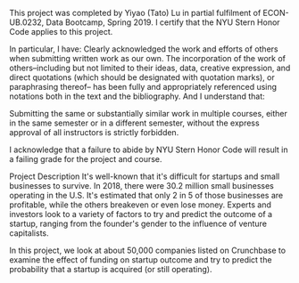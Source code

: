 This project was completed by Yiyao (Tato) Lu in partial fulfilment of ECON-UB.0232, Data Bootcamp, Spring 2019. I certify that the NYU Stern Honor Code applies to this project.

In particular, I have:
Clearly acknowledged the work and efforts of others when submitting written work as our own. The incorporation of the work of others–including but not limited to their ideas, data, creative
expression, and direct quotations (which should be designated with quotation marks), or paraphrasing thereof– has been fully and appropriately referenced using notations both in the text
and the bibliography. And I understand that:

Submitting the same or substantially similar work in multiple courses, either in the same semester or in a different semester, without the express approval of all instructors is strictly forbidden. 

I acknowledge that a failure to abide by NYU Stern Honor Code will result in a failing grade for
the project and course.

Project Description
It's well-known that it's difficult for startups and small businesses to survive. In 2018, there were 30.2 million small businesses operating in the U.S. It's estimated that only 2 in 5 of those businesses are profitable, while the others breakeven or even lose money. Experts and investors look to a variety of factors to try and predict the outcome of a startup, ranging from the founder's gender to the influence of venture capitalists.

In this project, we look at about 50,000 companies listed on Crunchbase to examine the effect of funding on startup outcome and try to predict the probability that a startup is acquired (or still operating).

